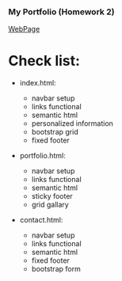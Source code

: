 ### My Portfolio (Homework 2)

[WebPage](https://siyuanhuo.github.io/portfolio/)

# Check list:

* index.html:
  * navbar setup
  * links functional
  * semantic html
  * personalized information
  * bootstrap grid
  * fixed footer

* portfolio.html:
  * navbar setup
  * links functional
  * semantic html
  * sticky footer
  * grid gallary

* contact.html:
  * navbar setup
  * links functional
  * semantic html
  * fixed footer
  * bootstrap form
